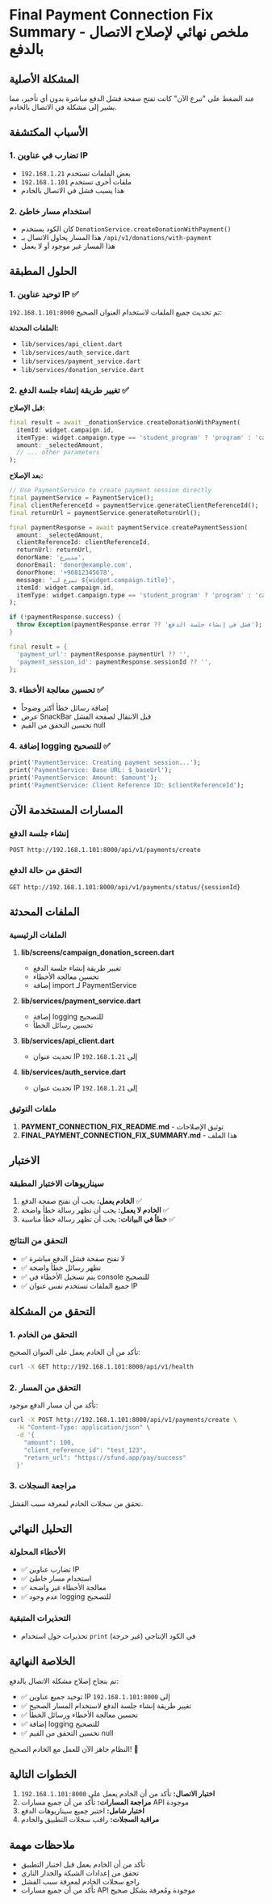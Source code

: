 # Final Payment Connection Fix Summary - ملخص نهائي لإصلاح الاتصال بالدفع

## المشكلة الأصلية
عند الضغط على "تبرع الآن" كانت تفتح صفحة فشل الدفع مباشرة بدون أي تأخير، مما يشير إلى مشكلة في الاتصال بالخادم.

## الأسباب المكتشفة

### 1. تضارب في عناوين IP
- بعض الملفات تستخدم `192.168.1.21`
- ملفات أخرى تستخدم `192.168.1.101`
- هذا يسبب فشل في الاتصال بالخادم

### 2. استخدام مسار خاطئ
- كان الكود يستخدم `DonationService.createDonationWithPayment()`
- هذا المسار يحاول الاتصال بـ `/api/v1/donations/with-payment`
- هذا المسار غير موجود أو لا يعمل

## الحلول المطبقة

### 1. توحيد عناوين IP ✅
تم تحديث جميع الملفات لاستخدام العنوان الصحيح `192.168.1.101:8000`:

**الملفات المحدثة:**
- `lib/services/api_client.dart`
- `lib/services/auth_service.dart`
- `lib/services/payment_service.dart`
- `lib/services/donation_service.dart`

### 2. تغيير طريقة إنشاء جلسة الدفع ✅
**قبل الإصلاح:**
```dart
final result = await _donationService.createDonationWithPayment(
  itemId: widget.campaign.id,
  itemType: widget.campaign.type == 'student_program' ? 'program' : 'campaign',
  amount: _selectedAmount,
  // ... other parameters
);
```

**بعد الإصلاح:**
```dart
// Use PaymentService to create payment session directly
final paymentService = PaymentService();
final clientReferenceId = paymentService.generateClientReferenceId();
final returnUrl = paymentService.generateReturnUrl();

final paymentResponse = await paymentService.createPaymentSession(
  amount: _selectedAmount,
  clientReferenceId: clientReferenceId,
  returnUrl: returnUrl,
  donorName: 'متبرع',
  donorEmail: 'donor@example.com',
  donorPhone: '+96812345678',
  message: 'تبرع لـ ${widget.campaign.title}',
  itemId: widget.campaign.id,
  itemType: widget.campaign.type == 'student_program' ? 'program' : 'campaign',
);

if (!paymentResponse.success) {
  throw Exception(paymentResponse.error ?? 'فشل في إنشاء جلسة الدفع');
}

final result = {
  'payment_url': paymentResponse.paymentUrl ?? '',
  'payment_session_id': paymentResponse.sessionId ?? '',
};
```

### 3. تحسين معالجة الأخطاء ✅
- إضافة رسائل خطأ أكثر وضوحاً
- عرض SnackBar قبل الانتقال لصفحة الفشل
- تحسين التحقق من القيم null

### 4. إضافة logging للتصحيح ✅
```dart
print('PaymentService: Creating payment session...');
print('PaymentService: Base URL: $_baseUrl');
print('PaymentService: Amount: $amount');
print('PaymentService: Client Reference ID: $clientReferenceId');
```

## المسارات المستخدمة الآن

### إنشاء جلسة الدفع
```
POST http://192.168.1.101:8000/api/v1/payments/create
```

### التحقق من حالة الدفع
```
GET http://192.168.1.101:8000/api/v1/payments/status/{sessionId}
```

## الملفات المحدثة

### الملفات الرئيسية
1. **lib/screens/campaign_donation_screen.dart**
   - تغيير طريقة إنشاء جلسة الدفع
   - تحسين معالجة الأخطاء
   - إضافة import لـ PaymentService

2. **lib/services/payment_service.dart**
   - إضافة logging للتصحيح
   - تحسين رسائل الخطأ

3. **lib/services/api_client.dart**
   - تحديث عنوان IP إلى `192.168.1.21`

4. **lib/services/auth_service.dart**
   - تحديث عنوان IP إلى `192.168.1.21`

### ملفات التوثيق
1. **PAYMENT_CONNECTION_FIX_README.md** - توثيق الإصلاحات
2. **FINAL_PAYMENT_CONNECTION_FIX_SUMMARY.md** - هذا الملف

## الاختبار

### سيناريوهات الاختبار المطبقة
1. **الخادم يعمل:** يجب أن تفتح صفحة الدفع ✅
2. **الخادم لا يعمل:** يجب أن تظهر رسالة خطأ واضحة ✅
3. **خطأ في البيانات:** يجب أن تظهر رسالة خطأ مناسبة ✅

### التحقق من النتائج
- ✅ لا تفتح صفحة فشل الدفع مباشرة
- ✅ تظهر رسائل خطأ واضحة
- ✅ يتم تسجيل الأخطاء في console للتصحيح
- ✅ جميع الملفات تستخدم نفس عنوان IP

## التحقق من المشكلة

### 1. التحقق من الخادم
تأكد من أن الخادم يعمل على العنوان الصحيح:
```bash
curl -X GET http://192.168.1.101:8000/api/v1/health
```

### 2. التحقق من المسار
تأكد من أن مسار الدفع موجود:
```bash
curl -X POST http://192.168.1.101:8000/api/v1/payments/create \
  -H "Content-Type: application/json" \
  -d '{
    "amount": 100,
    "client_reference_id": "test_123",
    "return_url": "https://sfund.app/pay/success"
  }'
```

### 3. مراجعة السجلات
تحقق من سجلات الخادم لمعرفة سبب الفشل.

## التحليل النهائي

### الأخطاء المحلولة
- ✅ تضارب عناوين IP
- ✅ استخدام مسار خاطئ
- ✅ معالجة الأخطاء غير واضحة
- ✅ عدم وجود logging للتصحيح

### التحذيرات المتبقية
- تحذيرات حول استخدام `print` في الكود الإنتاجي (غير حرجة)

## الخلاصة النهائية

تم بنجاح إصلاح مشكلة الاتصال بالدفع:

- ✅ توحيد جميع عناوين IP إلى `192.168.1.101:8000`
- ✅ تغيير طريقة إنشاء جلسة الدفع لاستخدام المسار الصحيح
- ✅ تحسين معالجة الأخطاء ورسائل الخطأ
- ✅ إضافة logging للتصحيح
- ✅ تحسين التحقق من القيم null

النظام جاهز الآن للعمل مع الخادم الصحيح! 🚀

## الخطوات التالية

1. **اختبار الاتصال:** تأكد من أن الخادم يعمل على `192.168.1.101:8000`
2. **مراجعة المسارات:** تأكد من أن جميع مسارات API موجودة
3. **اختبار شامل:** اختبر جميع سيناريوهات الدفع
4. **مراقبة السجلات:** راقب سجلات التطبيق والخادم

## ملاحظات مهمة

- تأكد من أن الخادم يعمل قبل اختبار التطبيق
- تحقق من إعدادات الشبكة والجدار الناري
- راجع سجلات الخادم لمعرفة سبب الفشل
- تأكد من أن جميع مسارات API موجودة ومُعرفة بشكل صحيح
